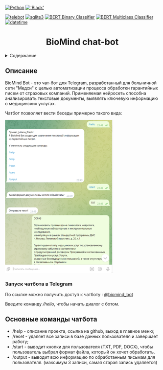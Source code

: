 <a name="readme-top"></a>
[![Python](https://img.shields.io/badge/Python-3776AB?style=for-the-badge&logo=python&logoColor=white)](https://python.org/)
[!['Black'](https://img.shields.io/badge/code_style-black-black?style=for-the-badge)](https://github.com/psf/black)

<!-- Библиотеки проекта -->
[![telebot](https://img.shields.io/badge/telebot-blue?style=for-the-badge&logo=telegram&logoColor=white)](https://github.com/eternnoir/pyTelegramBotAPI)
[![sqlite3](https://img.shields.io/badge/sqlite3-07405E?style=for-the-badge&logo=sqlite&logoColor=white)](https://www.sqlite.org/index.html)
[![BERT Binary Classifier](https://img.shields.io/badge/BERT%20Binary%20Classifier-red?style=for-the-badge)](#)
[![BERT Multiclass Classifier](https://img.shields.io/badge/BERT%20Multiclass%20Classifier-green?style=for-the-badge)](#)
[![datetime](https://img.shields.io/badge/datetime-blue?style=for-the-badge)](https://docs.python.org/3/library/datetime.html)

<h1 align="center">BioMind chat-bot</h1>

<!-- Содержание -->
<details>
  <summary>Содержание</summary>
  <ol>
    <li>
      <a href="#описание">Описание</a>
      <ul>
        <li><a href="#запуск-чатбота-в-telegram">Запуск чатбота в Telegram</a></li>
      </ul>
    </li>
    <li>
      <a href="#основные-команды-чатбота">Основные команды чатбота</a>
    </li>
  </ol>
</details>

<!-- ОПИСАНИЕ -->
## Описание
BioMind Bot - это чат-бот для Telegram, разработанный для больничной сети "Медси" с целью автоматизации процесса обработки гарантийных писем от страховых компаний. Применяемая нейросеть способна анализировать текстовые документы, выявлять ключевую информацию о медицинских услугах.

Чатбот позволяет вести беседы примерно такого вида:

<img src="chatbot.png" alt="диалог с чатботом в телеграмме" width="350" height="500">

### Запуск чатбота в Telegram

По ссылке можно получить доступ к чатботу : [@biomind_bot](https://t.me/biomind_bot)

Введите команду */hello*, чтобы начать диалог с ботом.

<!-- ОСНОВНЫЕ КОМАНДЫ ЧАТБОТА -->
## Основные команды чатбота
- /help - описание проекта, ссылка на github, выход в главное меню;
- /reset - удаляет все записи в базе данных пользователя и завершает работу;
- /start - выводит кнопки для пользователя (TXT, PDF, DOCX), чтобы пользователь выбрал формат файла, который он хочет обработать.
- /output - выводит всю информацию по обработанным письмам для пользователя. (максимум 3 записи, самая старая запись удаляется)
